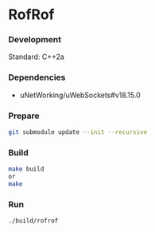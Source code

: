 # RofRof


### Development

Standard: C++2a

### Dependencies
* uNetWorking/uWebSockets#v18.15.0

### Prepare

```bash
git submodule update --init --recursive
```

### Build

```bash
make build
or
make
```

### Run
```
./build/rofrof
```
